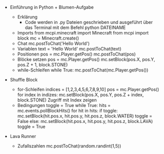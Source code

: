 - Einführung in Python + Blumen-Aufgabe
    - Erklärung
        - Code werden in .py Dateien geschrieben und ausgeführt über das Terminal mit dem Befehl python DATEINAME
    - Imports
            from mcpi.minecraft import Minecraft
            from mcpi import block
            mc = Minecraft.create()
    - Chat
            mc.postToChat('Hello World')
    - Variablen
            text = 'Hello World'
            mc.postToChat(text)
    - Positionen
            pos = mc.Player.getPos()
            mc.postToChat(pos)
    - Blöcke setzen
            pos = mc.Player.getPos()
            mc.setBlock(pos.X, pos.Y, pos.Z + 1, block.STONE)
    - while-Schleifen
            while True:
                mc.postToChat(mc.Player.getPos())

- Shuffle Block
    - for-Schleifen
            indices = [1,2,3,4,5,6,7,8,9,10]
            pos = mc.Player.getPos()
            for index in indizes:
	           mc.setBlock(pos.X, pos.Y, pos.Z + index, block.STONE)
            Zugriff mit Index zeigen
    - Bedingungen
            toggle = True
            while True:
		          hits = mc.events.pollBlockHits()
                  for hit in hits:
                  if toggle:
                    mc.setBlock(hit.pos.x, hit.pos.y, hit.pos.z, block.WATER)
                    toggle = False
                  else:
                    mc.setBlock(hit.pos.x, hit.pos.y, hit.pos.z, block.LAVA)
                	toggle = True

- Lava Runner
    - Zufallszahlen
            mc.postToChat(random.randint(1,5))
